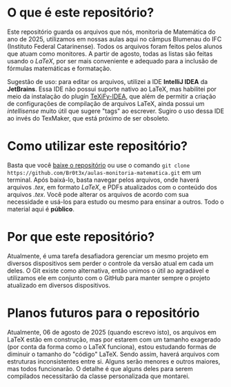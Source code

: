 # O que é este repositório?
Este repositório guarda os arquivos que nós, monitoria de Matemática do ano de 2025, utilizamos em nossas aulas aqui no câmpus Blumenau do IFC (Instituto Federal Catarinense).
Todos os arquivos foram feitos pelos alunos que atuam como monitores. A partir de agosto, todas as listas são feitas usando o _LaTeX_, por ser mais conveniente e adequado para a inclusão de fórmulas matemáticas e formatação.

Sugestão de uso: para editar os arquivos, utilizei a IDE **IntelliJ IDEA** da **JetBrains**. Essa IDE não possui suporte nativo ao LaTeX, mas habilitei por meio da instalação do plugin [TeXiFy-IDEA](https://plugins.jetbrains.com/plugin/9473-texify-idea), que além de permitir a criação de configurações de compilação de arquivos LaTeX, ainda possui um _intellisense_ muito útil que sugere "tags" ao escrever. Sugiro o uso dessa IDE ao invés do TexMaker, que está próximo de ser obsoleto.

# Como utilizar este repositório?
Basta que você [baixe o repositório](https://docs.github.com/en/repositories/working-with-files/using-files/downloading-source-code-archives) ou use o comando `git clone https://github.com/Br0t3x/aulas-monitoria-matematica.git` em um terminal.
Após baixá-lo, basta navegar pelos arquivos, onde haverá arquivos _.tex_, em formato *LaTeX*, e PDFs atualizados com o conteúdo dos arquivos _.tex_.
Você pode alterar os arquivos de acordo com sua necessidade e usá-los para estudo ou mesmo para ensinar a outros. Todo o material aqui é **público**.

# Por que este repositório?
Atualmente, é uma tarefa desafiadora gerenciar um mesmo projeto em diversos dispositivos sem perder o controle da versão atual em cada um deles. O Git existe como alternativa, então unimos o útil ao agradável e utilizamos ele em conjunto com o GitHub para manter sempre o projeto atualizado em diversos dispositivos.

# Planos futuros para o repositório
Atualmente, 06 de agosto de 2025 (quando escrevo isto), os arquivos em LaTeX estão em construção, mas por estarem com um tamanho exagerado (por conta da forma como o LaTeX funciona), estou estudando formas de diminuir o tamanho do "código" LaTeX. Sendo assim, haverá arquivos com estruturas inconsistentes entre si.
Alguns serão menores e outros maiores, mas todos funcionarão. O detalhe é que alguns deles para serem compilados necessitarão da classe personalizada que montarei.
